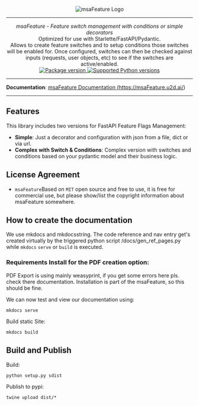 <p align="center">
  <img src="http://logos.u2d.ai/msaFeature_logo.png?raw=true" alt="msaFeature Logo"/>
</p>

------
<p align="center">
    <em>msaFeature - Feature switch management with conditions or simple decorators</em>
<br>
    Optimized for use with Starlette/FastAPI/Pydantic.
<br>
    Allows to create feature switches and to setup conditions those switches will be enabled
    for. Once configured, switches can then be checked against inputs (requests, user objects, etc) to see if the switches are active/enabled.
<br>
  <a href="https://pypi.org/project/msaFeature" target="_blank">
      <img src="https://img.shields.io/pypi/v/msaFeature?color=%2334D058&label=pypi%20package" alt="Package version">
  </a>
  <a href="https://pypi.org/project/msaFeature" target="_blank">
      <img src="https://img.shields.io/pypi/pyversions/msaFeature.svg?color=%2334D058" alt="Supported Python versions">
  </a>
</p>

------

**Documentation**: <a href="https://msaFeature.u2d.ai/" target="_blank">msaFeature Documentation (https://msaFeature.u2d.ai/)</a>

------

## Features
This library includes two versions for FastAPI Feature Flags Management:

- **Simple**: Just a decorator and configuration with json from a file, dict or via url.
- **Complex with Switch & Conditions**: Complex version with switches and conditions based on your pydantic model and their business logic.


## License Agreement

- `msaFeature`Based on `MIT` open source and free to use, it is free for commercial use, but please show/list the copyright information about msaFeature somewhere.


## How to create the documentation

We use mkdocs and mkdocsstring. The code reference and nav entry get's created virtually by the triggered python script /docs/gen_ref_pages.py while ``mkdocs`` ``serve`` or ``build`` is executed.

### Requirements Install for the PDF creation option:
PDF Export is using mainly weasyprint, if you get some errors here pls. check there documentation. Installation is part of the msaFeature, so this should be fine.

We can now test and view our documentation using:

    mkdocs serve

Build static Site:

    mkdocs build


## Build and Publish
  
Build:  

    python setup.py sdist

Publish to pypi:

    twine upload dist/*

